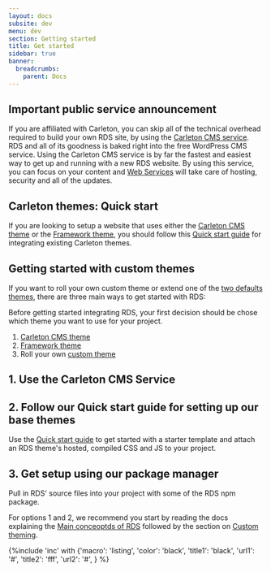 ```yaml
---
layout: docs
subsite: dev
menu: dev
section: Getting started
title: Get started
sidebar: true
banner:
  breadcrumbs:
    parent: Docs
---
```

## Important public service announcement

If you are affiliated with Carleton, you can skip all of the technical overhead required to build your own RDS site, by using the [Carleton CMS service](https://carleton.ca/webservices/request-a-website/). RDS and all of its goodness is baked right into the free WordPress CMS service. Using the Carleton CMS service is by far the fastest and easiest way to get up and running with a new RDS website. By using this service, you can focus on your content and [Web Services](https://carleton.ca/webservices) will take care of hosting, security and all of the updates.

## Carleton themes: Quick start

If you are looking to setup a website that uses either the [Carleton CMS theme](#) or the [Framework theme](#), you should follow this [Quick start guide](#) for integrating existing Carleton themes.

## Getting started with custom themes

If you want to roll your own custom theme or extend one of the [two defaults themes](#), there are three main ways to get started with RDS:





Before getting started integrating RDS, your first decision should be chose which theme you want to use for your project. 
 
1. [Carleton CMS theme](#)
2. [Framework theme](#)
3. Roll your own [custom theme](#)



## 1. Use the Carleton CMS Service



## 2. Follow our Quick start guide for setting up our base themes

Use the [Quick start guide](#) to get started with a starter template and attach an RDS theme's hosted, compiled CSS and JS to your project.

## 3. Get setup using our package manager

Pull in RDS' source files into your project with some of the RDS npm package.

For options 1 and 2, we recommend you start by reading the docs explaining the [Main conceoptds of RDS](#) followed by the section on [Custom theming](#).
   

{%include 'inc' with {'macro': 'listing', 
    'color': 'black', 
    'title1': 'black', 
    'url1': '#', 
    'title2': 'fff', 
    'url2': '#', 
    } %}
    
